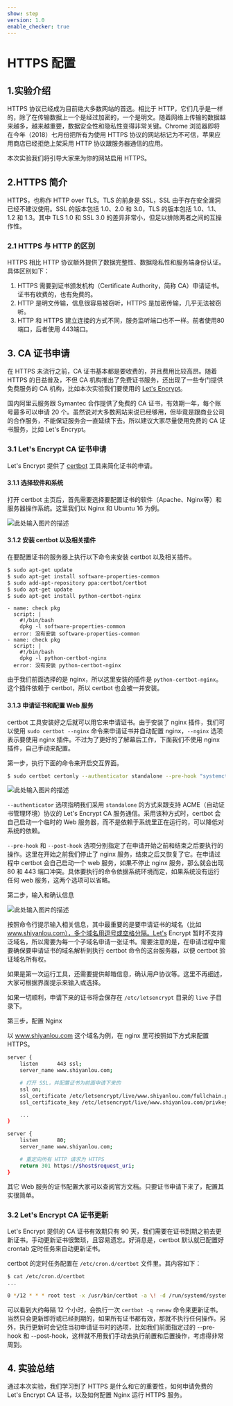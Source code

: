 ```yaml
---
show: step
version: 1.0
enable_checker: true
---
```

# HTTPS 配置

## 1.实验介绍

HTTPS 协议已经成为目前绝大多数网站的首选。相比于 HTTP，它们几乎是一样的，除了在传输数据上一个是经过加密的，一个是明文。随着网络上传输的数据越来越多，越来越重要，数据安全性和隐私性变得非常关键。Chrome 浏览器即将在今年（2018）七月份把所有为使用 HTTPS 协议的网站标记为不可信，苹果应用商店已经拒绝上架采用 HTTP 协议跟服务器通信的应用。

本次实验我们将引导大家来为你的网站启用 HTTPS。

## 2.HTTPS 简介

HTTPS，也称作 HTTP over TLS。TLS 的前身是 SSL，SSL 由于存在安全漏洞已经不建议使用。SSL 的版本包括 1.0、2.0 和 3.0，TLS 的版本包括 1.0、1.1、1.2 和 1.3。其中 TLS 1.0 和 SSL 3.0 的差异非常小，但足以排除两者之间的互操作性。

### 2.1 HTTPS 与 HTTP 的区别

HTTPS 相比 HTTP 协议额外提供了数据完整性、数据隐私性和服务端身份认证。具体区别如下：

1. HTTPS 需要到证书颁发机构（Certificate Authority，简称 CA）申请证书。证书有收费的，也有免费的。
2. HTTP 是明文传输，信息很容易被窃听，HTTPS 是加密传输，几乎无法被窃听。
3. HTTP 和 HTTPS 建立连接的方式不同，服务监听端口也不一样。前者使用80端口，后者使用 443端口。

## 3. CA 证书申请

在 HTTPS 未流行之前，CA 证书基本都是要收费的，并且费用比较高昂。随着 HTTPS 的日益普及，不但 CA 机构推出了免费证书服务，还出现了一些专门提供免费服务的 CA 机构，比如本次实验我们要使用的 [Let's Encrypt](https://letsencrypt.org/)。

国内阿里云服务跟 Symantec 合作提供了免费的 CA 证书，有效期一年，每个账号最多可以申请 20 个。虽然说对大多数网站来说已经够用，但毕竟是跟商业公司的合作服务，不能保证服务会一直延续下去。所以建议大家尽量使用免费的 CA 证书服务，比如 Let's Encrypt。

### 3.1 Let's Encrypt CA 证书申请

Let's Encrypt 提供了 [certbot](https://certbot.eff.org/) 工具来简化证书的申请。

#### 3.1.1 选择软件和系统

打开 certbot 主页后，首先需要选择要配置证书的软件（Apache、Nginx等）和服务器操作系统。这里我们以 Nginx 和 Ubuntu 16 为例。

![此处输入图片的描述](https://doc.shiyanlou.com/document-uid606277labid5898timestamp1528190730391.png/wm)

#### 3.1.2 安装 certbot 以及相关插件

在要配置证书的服务器上执行以下命令来安装 certbot 以及相关插件。

```bash
$ sudo apt-get update
$ sudo apt-get install software-properties-common
$ sudo add-apt-repository ppa:certbot/certbot
$ sudo apt-get update
$ sudo apt-get install python-certbot-nginx
```

```checker
- name: check pkg
  script: |
    #!/bin/bash
	dpkg -l software-properties-common
  error: 没有安装 software-properties-common
- name: check pkg
  script: |
    #!/bin/bash
	dpkg -l python-certbot-nginx
  error: 没有安装 python-certbot-nginx
```

由于我们前面选择的是 nginx，所以这里安装的插件是 `python-certbot-nginx`。这个插件依赖于 certbot，所以 certbot 也会被一并安装。

#### 3.1.3 申请证书和配置 Web 服务

certbot 工具安装好之后就可以用它来申请证书。由于安装了 nginx 插件，我们可以使用 `sudo certbot --nginx` 命令来申请证书并自动配置 nginx，`--nginx` 选项表示要使用 nginx 插件。不过为了更好的了解幕后工作，下面我们不使用 nginx 插件，自己手动来配置。

第一步，执行下面的命令来开启交互界面。

```bash
$ sudo certbot certonly --authenticator standalone --pre-hook "systemctl stop nginx" --post-hook "systemctl stop nginx"
```

![此处输入图片的描述](https://doc.shiyanlou.com/document-uid606277labid5898timestamp1528190731717.png/wm)

`--authenticator` 选项指明我们采用 `standalone` 的方式来跟支持 ACME（自动证书管理环境）协议的 Let's Encrypt CA 服务通信。采用该种方式时，certbot 会自己启动一个临时的 Web 服务器，而不是依赖于系统里正在运行的，可以降低对系统的依赖。

`--pre-hook` 和 `--post-hook` 选项分别指定了在申请开始之前和结束之后要执行的操作。这里在开始之前我们停止了 nginx 服务，结束之后又恢复了它。在申请过程中 certbot 会自己启动一个 web 服务，如果不停止 nginx 服务，那么就会出现 80 和 443 端口冲突。具体要执行的命令依据系统环境而定，如果系统没有运行任何 web 服务，这两个选项可以省略。

第二步，输入和确认信息

![此处输入图片的描述](https://doc.shiyanlou.com/document-uid606277labid5898timestamp1528190731237.png/wm)

按照命令行提示输入相关信息，其中最重要的是要申请证书的域名（比如 www.shiyanlou.com），多个域名用逗号或空格分隔。Let's Encrypt 暂时不支持泛域名，所以需要为每一个子域名申请一张证书。需要注意的是，在申请过程中需要确保要申请证书的域名解析到执行 certbot 命令的这台服务器，以便 certbot 验证域名所有权。

如果是第一次运行工具，还需要提供邮箱信息，确认用户协议等。这里不再细述，大家可根据界面提示来输入或选择。

如果一切顺利，申请下来的证书将会保存在 `/etc/letsencrypt` 目录的 `live` 子目录下。

第三步，配置 Nginx

以 www.shiyanlou.com 这个域名为例，在 nginx 里可按照如下方式来配置 HTTPS。

```bash
server {
    listen      443 ssl;
    server_name www.shiyanlou.com;

    # 打开 SSL，并配置证书为前面申请下来的
    ssl on;
    ssl_certificate /etc/letsencrypt/live/www.shiyanlou.com/fullchain.pem;
    ssl_certificate_key /etc/letsencrypt/live/www.shiyanlou.com/privkey.pem;

    ...
}

server {
    listen      80;
    server_name www.shiyanlou.com;

    # 重定向所有 HTTP 请求为 HTTPS
    return 301 https://$host$request_uri;
}
```

其它 Web 服务的证书配置大家可以查阅官方文档。只要证书申请下来了，配置其实很简单。

### 3.2 Let's Encrypt CA 证书更新

Let's Encrypt 提供的 CA 证书有效期只有 90 天，我们需要在证书到期之前去更新证书。手动更新证书很繁琐，且容易遗忘。好消息是，certbot 默认就已配置好 crontab 定时任务来自动更新证书。

certbot 的定时任务配置在 `/etc/cron.d/certbot` 文件里。其内容如下：

```bash
$ cat /etc/cron.d/certbot
...

0 */12 * * * root test -x /usr/bin/certbot -a \! -d /run/systemd/system && perl -e 'sleep int(rand(3600))' && certbot -q renew
```

可以看到大约每隔 12 个小时，会执行一次 `certbot -q renew` 命令来更新证书。当然只会更新即将或已经到期的，如果所有证书都有效，那就不执行任何操作。另外，执行更新时会记住当初申请证书时的选项，比如我们前面指定过的 --pre-hook 和 --post-hook，这样就不用我们手动去执行前置和后置操作，考虑得非常周到。

## 4. 实验总结

通过本次实验，我们学习到了 HTTPS 是什么和它的重要性，如何申请免费的 Let's Encrypt CA 证书，以及如何配置 Nginx 运行 HTTPS 服务。